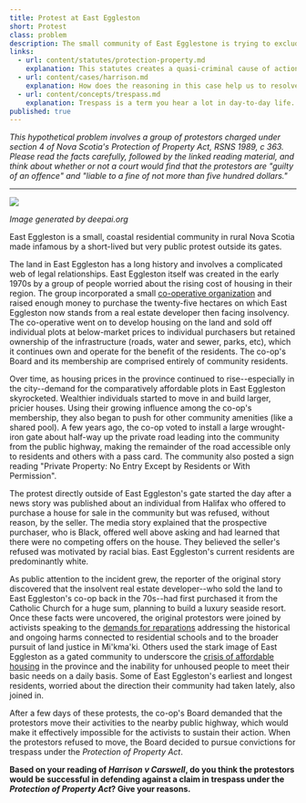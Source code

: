```yaml
---
title: Protest at East Eggleston
short: Protest
class: problem
description: The small community of East Egglestone is trying to exclude a group of activists from protesting outside the gateway into their community. 
links:
  - url: content/statutes/protection-property.md
    explanation: This statutes creates a quasi-criminal cause of action in trespass.
  - url: content/cases/harrison.md
    explanation: How does the reasoning in this case help us to resolve the question of whether the East Eggleston protestors should be convicted of trespass or not? 
  - url: content/concepts/trespass.md
    explanation: Trespass is a term you hear a lot in day-to-day life. What does it mean from a legal perspective?
published: true
---
```


*This hypothetical problem involves a group of protestors charged under section 4 of Nova Scotia's Protection of Property Act, RSNS 1989, c 363. Please read the facts carefully, followed by the linked reading material, and think about whether or not a court would find that the protestors are "guilty of an offence" and "liable to a fine of not more than five hundred dollars."*

---

![](/imgs/east-eggleston.jpg)

*Image generated by deepai.org*

East Eggleston is a small, coastal residential community in rural Nova Scotia made infamous by a short-lived but very public protest outside its gates.

The land in East Eggleston has a long history and involves a complicated web of legal relationships. East Eggleston itself was created in the early 1970s by a group of people worried about the rising cost of housing in their region. The group incorporated a small [co-operative organization](https://canada.coop/en/what-is-a-co-op/#) and raised enough money to purchase the twenty-five hectares on which East Eggleston now stands from a real estate developer then facing insolvency. The co-operative went on to develop housing on the land and sold off individual plots at below-market prices to individual purchasers but retained ownership of the infrastructure (roads, water and sewer, parks, etc), which it continues own and operate for the benefit of the residents. The co-op's Board and its membership are comprised entirely of community residents.

Over time, as housing prices in the province continued to rise--especially in the city--demand for the comparatively affordable plots in East Eggleston skyrocketed. Wealthier individuals started to move in and build larger, pricier houses. Using their growing influence among the co-op's membership, they also began to push for other community amenities (like a shared pool). A few years ago, the co-op voted to install a large wrought-iron gate about half-way up the private road leading into the community from the public highway, making the remainder of the road accessible only to residents and others with a pass card. The community also posted a sign reading "Private Property: No Entry Except by Residents or With Permission".

The protest directly outside of East Eggleston's gate started the day after a news story was published about an individual from Halifax who offered to purchase a house for sale in the community but was refused, without reason, by the seller. The media story explained that the prospective purchaser, who is Black, offered well above asking and had learned that there were no competing offers on the house. They believed the seller's refused was motivated by racial bias. East Eggleston's current residents are predominantly white. 

As public attention to the incident grew, the reporter of the original story discovered that the insolvent real estate developer--who sold the land to East Eggleston's co-op back in the 70s--had first purchased it from the Catholic Church for a huge sum, planning to build a luxury seaside resort. Once these facts were uncovered, the original protestors were joined by activists speaking to the [demands for reparations](https://www.theglobeandmail.com/canada/article-catholic-church-canadian-assets-investigation/) addressing the historical and ongoing harms connected to residential schools and to the broader pursuit of land justice in Mi'kma'ki. Others used the stark image of East Eggleston as a gated community to underscore the [crisis of affordable housing](https://monitormag.ca/articles/filling-data-gaps-in-the-nova-scotia-housing-crisis/) in the province and the inability for unhoused people to meet their basic needs on a daily basis. Some of East Eggleston's earliest and longest residents, worried about the direction their community had taken lately, also joined in.

After a few days of these protests, the co-op's Board demanded that the protestors move their activities to the nearby public highway, which would make it effectively impossible for the activists to sustain their action. When the protestors refused to move, the Board decided to pursue convictions for trespass under the *Protection of Property Act*. 

**Based on your reading of *Harrison v Carswell*, do you think the protestors would be successful in defending against a claim in trespass under the *Protection of Property Act*? Give your reasons.**